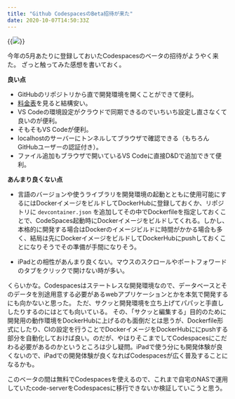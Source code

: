 ```yaml
---
title: "Github CodespacesのBeta招待が来た"
date: 2020-10-07T14:50:33Z
---
```


{{<image src="codespaces-beta-invites.png">}}

今年の5月あたりに登録しておいたCodespacesのベータの招待がようやく来た。
ざっと触ってみた感想を書いておく。

<!--more-->

**良い点**

- GitHubのリポジトリから直で開発環境を開くことができて便利。
- [料金表](https://docs.github.com/en/free-pro-team@latest/github/developing-online-with-codespaces/about-billing-for-codespaces)を見ると結構安い。
- VS Codeの環境設定がクラウドで同期できるのでいちいち設定し直さなくて良いのが便利。
- そもそもVS Codeが便利。
- localhostのサーバーにトンネルしてブラウザで確認できる（もちろんGitHubユーザーの認証付き）。
- ファイル追加もブラウザで開いているVS Codeに直接D&Dで追加できて便利。

**あんまり良くない点**

- 言語のバージョンや使うライブラリを開発環境の起動とともに使用可能にするにはDockerイメージをビルドしてDockerHubに登録しておくか、リポジトリに `devcontainer.json` を追加してその中でDockerfileを指定しておくことで、CodeSpaces起動時にDockerイメージをビルドしてくれる。しかし、本格的に開発する場合はDockerのイメージビルドに時間がかかる場合も多く、結局は先にDockerイメージをビルドしてDockerHubにpushしておくことになりそうでその準備が手間になりそう。

- iPadとの相性があんまり良くない。マウスのスクロールやポートフォワードのタブをクリックで開けない時が多い。

くらいかな。Codespacesはステートレスな開発環境なので、データベースとそのデータを別途用意する必要があるwebアプリケーションとかを本気で開発するにも向かないと思った。
ただ、サクッと開発環境を立ち上げてパパッと手直ししたりするのにはとても向いている。
その、「サクッと編集する」目的のために開発用の動作環境をDockerHubに上げるのも面倒だとは思うが、Dockerfile形式にしたり、CIの設定を行うことでDockerイメージをDockerHubににpushする部分を自動化しておけば良い。のだが、やはりそこまでしてCodespacesにこだわる必要があるのかというところは少し疑問。iPadで使う分にも開発体験が良くないので、iPadでの開発体験が良くなればCodespacesが広く普及することになるかも。

このベータの間は無料でCodespacesを使えるので、これまで自宅のNASで運用していたcode-serverをCodespacesに移行できないか検証していこうと思う。